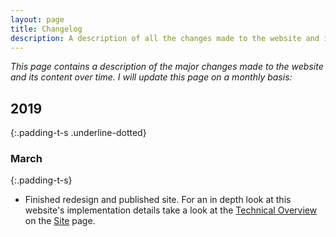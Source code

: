 ```yaml
---
layout: page
title: Changelog
description: A description of all the changes made to the website and its content over time.
---
```


*This page contains a description of the major changes made to the website and its content over time.*
*I will update this page on a monthly basis:*

## 2019
{:.padding-t-s .underline-dotted}

### March
{:.padding-t-s}

* Finished redesign and published site. For an in depth look at this website's implementation 
  details take a look at the <a href="">Technical Overview</a> on the <a href="/site">Site</a> page.
